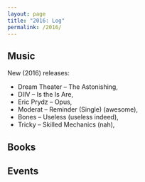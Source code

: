 ```yaml
---
layout: page
title: "2016: Log"
permalink: /2016/
---
```


## Music

New (2016) releases:

- Dream Theater – The Astonishing,
- DIIV – Is the Is Are,
- Eric Prydz – Opus,
- Moderat – Reminder (Single) (awesome), 
- Bones – Useless (useless indeed),
- Tricky – Skilled Mechanics (nah),

## Books

## Events

